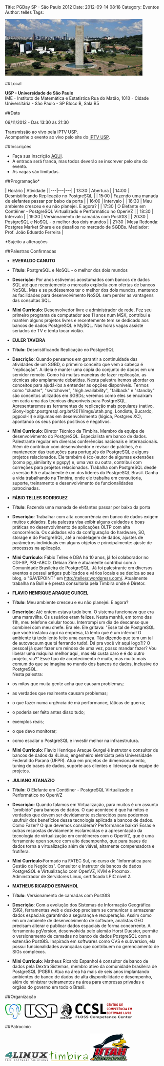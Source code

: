 Title: PGDay SP - São Paulo 2012 
Date: 2012-09-14 08:18 
Category: Eventos
Author: telles
Tags:

![](../images/20120914.jpg)

##Local

**USP - Universidade de São Paulo**  
IME - Instituto de Matemática e Estatística
Rua do Matão, 1010 - Cidade Universitária - São Paulo - SP
Bloco B, Sala B5

##Data

09/11/2012 - Das 13:30 às 21:30

Transmissão ao vivo pela IPTV USP.  
Acompanhe o evento ao vivo pelo site do [IPTV USP](http://iptv.usp.br/portal/home.jsp?tipo=1&_EntityIdentifier=usph-_47lKDTGJBkYK9ksO6Nw7FeBZnlMG87qQugwQUu8g.&#).

##Inscrições

- Faça sua inscrição [AQUI](https://docs.google.com/spreadsheet/viewform?formkey=dDRZazFCNktCSjlvNHhYNnlPczcwY2c6MA).
- A entrada será franca, mas todos deverão se inscrever pelo site do evento.
- As vagas são limitadas.

##Programação*

| Horário | Atividade |
|---|---|---|
| 13:30 | Abertura |
| 14:00 | Desmistificando Replicação no PostgreSQL |
| 15:00 | Fazendo uma manada de elefantes passar por baixo da porta |
| 16:00 | Intervalo |
| 16:30 | Meu ambiente cresceu e eu não planejei. E agora? |
| 17:30 | O Elefante em Contêiner - PostgreSQL Virtualizado e Performático no OpenVZ |
| 18:30 | Intervalo |
| 19:30 | Versionamento de camadas com PostGIS |
| 20:30 | PostgreSQL e NoSQL - o melhor dos dois mundos |
| 21:30 | Mesa Redonda: Postgres Market Share e os desafios no mercado de SGDBs. Mediador: Prof. João Eduardo Ferreira |

 *Sujeito a alterações

##Palestras Confirmadas

- **EVERALDO CANUTO**
- **Título**: PostgreSQL e NoSQL - o melhor dos dois mundos
- **Descrição**: Por anos estivemos acostumados com bancos de dados SQL até que recentemente o mercado explodiu com ofertas de bancos NoSQL. Mas e se pudéssemos ter o melhor dos dois mundos, mantendo as facilidades para desenvolvimento NoSQL sem perder as vantagens das consultas SQL.
- **Mini Currículo**: Desenvolvedor livre e administrador de rede. Fez seu primeiro programa de computador aos 11 anos num MSX, contribui e mantém alguns projetos livres e recentemente tem se dedicado aos bancos de dados PostgreSQL e MySQL. Nas horas vagas assiste seriados de TV e tenta tocar violão.
   
- **EULER TAVEIRA**
- **Título**: Desmistificando Replicação no PostgreSQL
- **Descrição**: Quando pensamos em garantir a continuidade das atividades de um SGBD, o primeiro conceito que vem a cabeça é "replicação". A ideia é manter uma cópia do conjunto de dados em um servidor remoto. Como há muitas maneiras de fazer replicação, as técnicas são amplamente debatidas.
Nesta palestra iremos abordar os conceitos para ajudá-los a entender as opções disponíveis. Termos como "cluster", "switchover", "high availability", "failback" e "standby" são conceitos utilizados em SGBDs; veremos como eles se encaixam em cada uma das técnicas disponíveis para PostgreSQL.  Apresentaremos as ferramentas de replicação mais populares (nativo, Slony-Ipgbr.postgresql.org.br/2011/imgs/utah.png, Londiste, Bucardo, pgpool-II) e algumas em desenvolvimento (lógica, Postgres XC), apontando os seus pontos positivos e negativos.
- **Mini Currículo**: Diretor Técnico da Timbira. Membro da equipe de desenvolvimento do PostgreSQL. Especialista em banco de dados. Palestrante regular em diversas conferências nacionais e internacionais.
Além de contribuir com desenvolvedor e revisor de patches, é o mantenedor das traduções para português do PostgreSQL e alguns projetos relacionados. Ele também é (co-)autor de algumas extensões (como pg_similarity e pgspy) e, uma vez ou outra, contribui com correções para projetos relacionados.
Trabalha com PostgreSQL desde a versão 6.5 e atualmente é um dos líderes do PostgreSQL Brasil. Ganha a vida trabalhando na Timbira, onde ele trabalha em consultoria, suporte, treinamento e desenvolvimento de funcionalidades patrocinadas.

- **FÁBIO TELLES RODRIGUEZ**
- **Título**: Fazendo uma manada de elefantes passar por baixo da porta
- **Descrição**: Trabalhar com alta concorrência em banco de dados exigem muitos cuidados. Esta palestra visa exibir alguns cuidados e boas práticas no desenvolvimento de aplicações OLTP com alta concorrência. Os cuidados vão da configuração do hardware, SO, storage e do PostgreSQL, até a modelagem de dados, ajustes de parâmetros individuais em alguns objetos e principalmente: ajuste de processos na aplicação.
- **Mini Currículo**: Fábio Telles é DBA há 10 anos, já foi colaborador no CDI-SP, PSL-ABCD, Debian Zine e atuamente contribui com a Comunidade Brasileira de PostgreSQL.
Já foi palestrante em diversos eventos  e possui artigos publicados e vários locais e se dedica ao seu blog, o "SAVEPOINT" em http://tellesr.wordpress.com/. 
Atualmente trabalha na Bull e é presta consultoria pela Timbira onde é Diretor.

- **FLAVIO HENRIQUE ARAQUE GURGEL**
- **Título**: Meu ambiente cresceu e eu não planejei. E agora?
- **Descrição**: Até ontem estava tudo bem. O sistema funcionava que era uma maravilha. Os usuários eram felizes.
Nesta manhã, em torno das 11h, meu telefone celular tocou. Interrompi um dia de descanso que combinei com meu chefe. Era ele. Ele gritava: "Esse tal de PostgreSQL que você instalou aqui na empresa, tá lento que é um inferno! O ambiente tá todo lento feito uma carroça. Tão dizendo que tem um tal de autovacuum que tá ferrando tudo!. Dá pra você vir aqui logo?!? O pessoal já quer fazer um reindex de uma vez, posso mandar fazer? Vou liberar uma máquina melhor aqui, mas ela custa caro e é do outro projeto, viu?"
Esse tipo de acontecimento é muito, mas muito mais comum do que se imagina no mundo dos bancos de dados, inclusive do PostgreSQL.  
Nesta palestra:
- os mitos que muita gente acha que causam problemas;
- as verdades que realmente causam problemas;
- o que fazer numa urgência de má performance, táticas de guerra;
- o poderia ser feito antes disso tudo;
- exemplos reais;
- o que devo monitorar;
- como escalar o PostgreSQL e investir melhor na infraestrutura.
- **Mini Currículo**: Flavio Henrique Araque Gurgel é instrutor e consultor de bancos de dados da 4Linux, engenheiro eletricista pela Universidade Federal do Paraná (UFPR). Atua em projetos de dimensionamento, tuning de bases de dados, suporte aos clientes e liderança da equipe de projetos.

- **JULIANO ATANAZIO**
- **Título**: O Elefante em Contêiner - PostgreSQL Virtualizado e Performático no OpenVZ
- **Descrição**: Quando falamos em Virtualização, para muitos é um assunto "proibido" para bancos de dados. O que acontece é que há mitos e verdades que devem ser devidamente esclarecidos para podermos usufruir dos benefícios dessa tecnologia aplicada a bancos de dados. Como Fazer? O que devemos considerar? Performance baixa?
Essas e outras respostas devidamente esclarecidas e a apresentação da tecnologia de virtualização em contêineres com o OpenVZ, que é uma ferramente open source com alto desempenho, que para bases de dados torna a virtualização além de viável, altamente compensadora e frutífera.
- **Mini Currículo**:Formado na FATEC Sul, no curso de "Informática para Gestão de Negócios". Consultor e Instrutor de bancos de dados PostgreSQL e Virtualização com OpenVZ, KVM e Proxmox. Adminstrador de Servidores Linux, certificado LPIC nível 2.

- **MATHEUS RICARDO ESPANHOL**
- **Título**: Versionamento de camadas com PostGIS
- **Descrição**: Com a evolução dos Sistemas de Informação Geográfica (SIG), ferramentas web e desktop precisam se comunicar e armazenar dados espaciais garantindo a segurança e recuperação. Assim como em um ambiente de desenvolvimento de software, analistas GEO precisam alterar e publicar dados espaciais de forma concorrente. A ferramenta pgVersion, desenvolvida pelo alemão Horst Duester, permite o versionamento de camadas no banco de dados PostgreSQL com a extensão PostGIS. Inspirada em softwares como CVS e subversion, ela possui funcionalidades avançadas que contribuem no gerenciamento de SIGs complexos. 
- **Mini Currículo**: Matheus Ricardo Espanhol é consultor de banco de dados pela Dextra Sistemas, membro ativo da comunidade brasileira de PostgreSQL (PGBR). Atua na área há mais de seis anos implantando ambientes de banco de dados de alta disponibilidade e desempenho, além de ministrar treinamentos na área para empresas privadas e orgãos do governo em todo o Brasil.

##Organização

[![](../images/20120914_0.jpg)](http://www.postgresql.org.br/) ![](../images/20120914.png) ![](../images/20120914_1.png)

##Patrocínio

[![](../images/20120914_2.png)](http://www.4linux.com.br/) [![](../images/20120914_3.png)](http://www.timbira.com.br/) [![](../images/20120914_4.png)](http://utah.com.br/)
